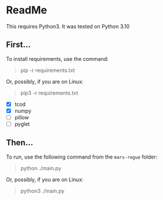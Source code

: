 # ReadMe

This requires Python3. It was tested on Python 3.10

## First...

To install requirements, use the command:
> pip -r requirements.txt

Or, possibly, if you are on Linux:
> pip3 -r requirements.txt

- [X] tcod
- [X] numpy
- [ ] pillow
- [ ] pyglet

## Then…

To run, use the following command from the `mars-rogue` folder:
> python ./main.py

Or, possibly, if you are on Linux:
> python3 ./main.py

